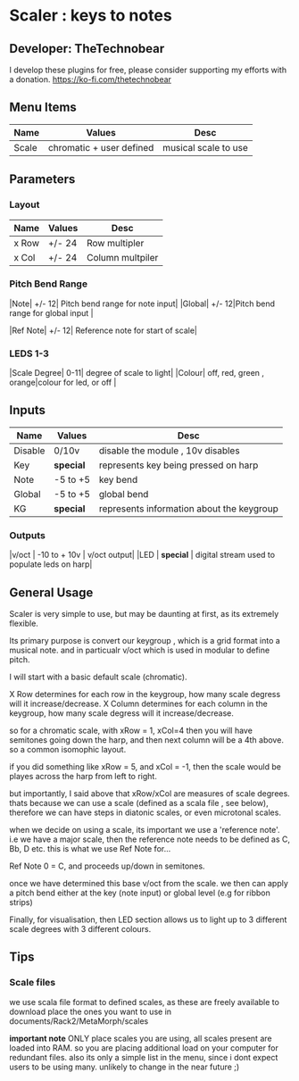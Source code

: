 # Scaler : keys to notes


## Developer: TheTechnobear
I develop these plugins for free, please consider supporting my efforts with a donation.
https://ko-fi.com/thetechnobear


## Menu Items
|Name | Values |Desc|
|---|---|---|
|Scale| chromatic + user defined| musical scale to use|



## Parameters
### Layout
|Name | Values |Desc|
|---|---|---|
|x Row| +/- 24| Row multipler |
|x Col| +/- 24| Column multpiler|

### Pitch Bend Range
|Note| +/- 12| Pitch bend range for note input|
|Global| +/- 12|Pitch bend range for global input |

|Ref Note| +/- 12| Reference note for start of scale|

### LEDS 1-3
|Scale Degree| 0-11| degree of scale to light|
|Colour| off, red, green , orange|colour for led, or off |

## Inputs
|Name | Values|Desc|
|---|---|---|
|Disable| 0/10v| disable the module , 10v disables|
|Key| **special** |represents key being pressed on harp|
|Note| -5 to +5| key bend|
|Global| -5 to +5| global bend | 
|KG| **special** |represents information about the keygroup|

### Outputs
|v/oct | -10 to + 10v | v/oct output|
|LED | **special** | digital stream used to populate leds on harp|


## General Usage 
Scaler is very simple to use, but may be daunting at first, as its extremely flexible.

Its primary purpose is convert our keygroup , which is a grid format into a musical note.
and in particualr v/oct which is used in modular to define pitch.

I will start with a basic default scale (chromatic).

X Row determines for each row in the keygroup, how many scale degress will it increase/decrease.
X Column determines for each column in the keygroup, how many scale degress will it increase/decrease.

so for a chromatic scale, with xRow = 1, xCol=4
then you will have semitones going down the harp, and then next column will be a 4th above. 
so a common isomophic layout.

if you did something like xRow = 5, and xCol = -1, then the scale would be playes across the harp from left to right.

but importantly, I said above that xRow/xCol are measures of scale degrees.
thats because we can use a scale (defined as a scala file , see below), 
therefore we can have steps in diatonic scales, or even microtonal scales.

when we decide on using a scale, its important we use a 'reference note'.
i.e we have a major scale, then the reference note needs to be defined as C, Bb, D etc.
this is what we use Ref Note for...

Ref Note 0 = C, and proceeds up/down in semitones.


once we have determined this base v/oct from the scale.
we then can apply a pitch bend  either at the key (note input) or global level (e.g for ribbon strips)


Finally, for visualisation, then LED section allows us to light up to 3 different scale degrees with 3 different colours.



## Tips


### Scale files

we use scala file format to defined scales, as these are freely available to download
place the ones you want to use in 
documents/Rack2/MetaMorph/scales


**important note** 
ONLY place scales you are using, all scales present are loaded into RAM.
so you are placing additional load on your computer for redundant files.
also its only a simple list in the menu, since i dont expect users to be using many.
unlikely to change in the near future ;)  
